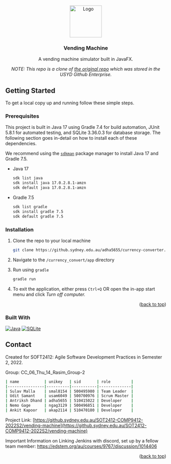<!-- Improved compatibility of back to top link: See: https://github.com/othneildrew/Best-README-Template/pull/73 -->
<a name="readme-top"></a>

<!-- PROJECT LOGO -->
<br />
<div align="center">
  <a href="https://github.sydney.edu.au/SOT2412-COMP9412-2022S2/vending-machine">
    <img src="https://scontent-syd2-1.xx.fbcdn.net/v/t1.6435-9/94925368_1329016233956102_2389402461245800448_n.jpg?_nc_cat=105&ccb=1-7&_nc_sid=8bfeb9&_nc_ohc=4uLXd2WDZTIAX-T5Gzk&_nc_ht=scontent-syd2-1.xx&oh=00_AfAzcpoM1rSsCIRw1lRQ6iHXHloeqDbdKE0auqCqVgkn1g&oe=63955C5F" alt="Logo" width="100" height="100">
  </a>

<h3 align="center">Vending Machine</h3>

  <p align="center">
    A vending machine simulator built in JavaFX.
</div>

<div align="center">
<em>
NOTE: This repo is a clone of <a href="https://github.sydney.edu.au/SOT2412-COMP9412-2022S2/vending-machine">the original repo</a> which was stored in the USYD Github Enterprise.
</em>
</div>

<!-- GETTING STARTED -->
## Getting Started

To get a local copy up and running follow these simple steps.

### Prerequisites

This project is built in Java 17 using Gradle 7.4 for build automation, JUnit 5.8.1 for automated testing, and SQLite 3.36.0.3 for database storage. The following section goes in-detail on how to install each of these dependencies.

We recommend using the [`sdkman`](https://sdkman.io) package manager to install Java 17 and Gradle 7.5.

* Java 17

    ```sh
    sdk list java
    sdk install java 17.0.2.8.1-amzn
    sdk default java 17.0.2.8.1-amzn
    ````

* Gradle 7.5

    ```sh
    sdk list gradle
    sdk install gradle 7.5
    sdk default gradle 7.5
    ```


### Installation

1. Clone the repo to your local machine

    ```sh
    git clone https://github.sydney.edu.au/adha5655/currency-converter.git
    ```
   
2. Navigate to the `/currency_convert/app` directory
3. Run using `gradle`

    ```sh
    gradle run
    ```
    
4. To exit the application, either press `Ctrl+Q` OR open the in-app start menu and click *Turn off computer.*

<p align="right">(<a href="#readme-top">back to top</a>)</p>


### Built With

[![Java][Java]][Java-url]
[![SQLite][SQLite]][SQLite-url]



<!-- CONTACT -->
## Contact

Created for SOFT2412: Agile Software Development Practices in Semester 2, 2022.

Group: CC_06_Thu_14_Rasim_Group-2

```bash
| name           | unikey   | sid       | role         |
|----------------|----------|-----------|--------------|
| Sulav Malla    | smal8154 | 500495980 | Team Leader  |
| Udit Samant    | usam6049 | 500700976 | Scrum Master |
| Antriksh Dhand | adha5655 | 510415022 | Developer    |
| Nemo Gage      | ngag3129 | 500496851 | Developer    |
| Ankit Kapoor   | akap2114 | 510470180 | Developer    |
```

Project Link: [https://github.sydney.edu.au/SOT2412-COMP9412-2022S2/vending-machine](https://github.sydney.edu.au/SOT2412-COMP9412-2022S2/vending-machine)


Important Information on Linking Jenkins with discord, set up by a fellow team member: https://edstem.org/au/courses/9767/discussion/1014406

<p align="right">(<a href="#readme-top">back to top</a>)</p>


<!-- MARKDOWN LINKS & IMAGES -->
<!-- https://www.markdownguide.org/basic-syntax/#reference-style-links -->
[contributors-shield]: https://img.shields.io/github/contributors/adha5655/currency_converter.svg?style=for-the-badge
[contributors-url]: https://github.sydney.edu.au/adha5655/currency-converter/graphs/contributors
[forks-shield]: https://img.shields.io/github/forks/adha5655/currency_converter.svg?style=for-the-badge
[forks-url]: https://github.sydney.edu.au/adha5655/currency-converter/network/members
[stars-shield]: https://img.shields.io/github/stars/adha5655/currency_converter.svg?style=for-the-badge
[stars-url]: https://github.sydney.edu.au/adha5655/currency-converter/stargazers

[product-screenshot-1]: img/desktop.png
[product-screenshot-2]: img/welcomeScreen.png
[product-screenshot-3]: img/converter.png
[product-screenshot-4]: img/adminPortal.png

[SQLite]: https://img.shields.io/badge/sqlite-%2307405e.svg?style=for-the-badge&logo=sqlite&logoColor=white
[SQLite-url]: https://www.sqlite.org/index.html
[Java]: https://img.shields.io/badge/java-%23ED8B00.svg?style=for-the-badge&logo=java&logoColor=white
[Java-url]: https://www.java.com/en/
